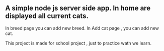 ## A simple node js server side app. In home are displayed all current cats.
In breed page you can add new breed.
In Add cat page , you can add new cat.

This project is made for school project , just to practice wath we learn.
